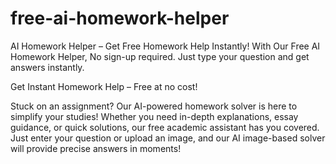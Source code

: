 # free-ai-homework-helper
AI Homework Helper – Get Free Homework Help Instantly!
With Our Free AI Homework Helper, No sign-up required. Just type your question and get answers instantly.



Get Instant Homework Help – Free at no cost!

Stuck on an assignment? Our AI-powered homework solver is here to simplify your studies! Whether you need in-depth explanations, essay guidance, or quick solutions, our free academic assistant has you covered. Just enter your question or upload an image, and our AI image-based solver will provide precise answers in moments!
